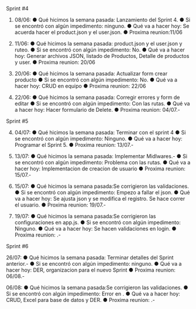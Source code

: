 Sprint #4

1. 08/06:
● Qué hicimos la semana pasada: Lanzamiento del Sprint 4.
● Si se encontró con algún impedimento: ninguno.
● Qué va a hacer hoy: Se acuerda hacer el product.json y el user.json.
● Proxima reunion:11/06

2. 11/06:
● Qué hicimos la semana pasada: product.json y el user.json y ruteo.
● Si se encontró con algún impedimento: No.
● Qué va a hacer hoy: Generar archivos JSON, listado de Productos, Detalle de productos y user.
● Proxima reunion:  20/06

3. 20/06:
● Qué hicimos la semana pasada: Actualizar form crear producto
● Si se encontró con algún impedimento: No.
● Qué va a hacer hoy: CRUD en equipo
● Proxima reunion:  22/06

4. 22/06:
● Qué hicimos la semana pasada: Corregir errores y form de editar
● Si se encontró con algún impedimento: Con las rutas.
● Qué va a hacer hoy: Hacer formulario de Delete.
● Proxima reunion: 04/07.-

Sprint #5

4. 04/07:
● Qué hicimos la semana pasada: Terminar con el sprint 4
● Si se encontró con algún impedimento: Ninguno.
● Qué va a hacer hoy: Programar el Sprint 5.
● Proxima reunion: 13/07.-

5. 13/07:
● Qué hicimos la semana pasada: Implementar Midlwares.-
● Si se encontró con algún impedimento: Problema con las rutas.
● Qué va a hacer hoy: Implementacion de creacion de usuario
● Proxima reunion: 15/07.-

6. 15/07:
● Qué hicimos la semana pasada:Se corrigieron las validaciones. 
● Si se encontró con algún impedimento: Empezo a fallar el json.
● Qué va a hacer hoy: Se ajusta json y se modifica el registro. Se hace correr el usuario.
● Proxima reunion: 19/07.-

7. 19/07:
● Qué hicimos la semana pasada:Se corrigieron las configuraciones en app.js. 
● Si se encontró con algún impedimento: Ninguno.
● Qué va a hacer hoy: Se hacen validaciones en login.
● Proxima reunion: .-

Sprint #6

26/07: ● Qué hicimos la semana pasada: Terminar detalles del Sprint anterior.- ● Si se encontró con algún impedimento: ninguno. ● Qué va a hacer hoy: DER, organizacion para el nuevo Sprint ● Proxima reunion: 06/08.-

06/08: ● Qué hicimos la semana pasada:Se corrigieron las validaciones. ● Si se encontró con algún impedimento: Error en . ● Qué va a hacer hoy: CRUD, Excel para base de datos y DER. ● Proxima reunion: .-
